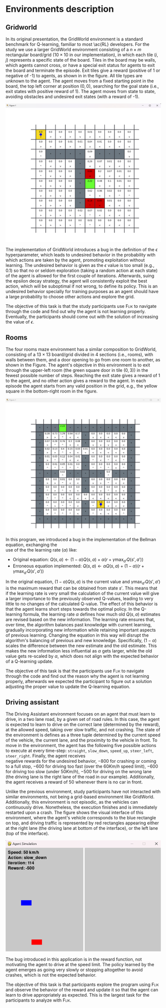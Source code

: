 # Environments description

## Gridworld

In its original presentation, the GridWorld environment is a standard benchmark for Q-learning, 
familiar to most \ac{RL} developers. For the study we use a larger GridWorld environment consisting 
of a $n \times m$ rectangular  board/grid ($10\times 10$ in our implementation), in which each tile 
$(i,j)$ represents a specific state of the board. Tiles in the board may be  walls, which agents cannot 
cross, or have a special exit status for agents to exit the board and terminate the episode. Exit tiles 
give a reward (positive of 1 or negative of -1) to agents, as shown in in the figure. All tile 
types are unknown to the agent. The agent moves from a fixed starting point in the board, the top left 
corner at position $(0,0)$, searching for the goal state (i.e., exit states with positive reward of 1). The 
agent moves from state to state, avoiding  obstacles and undesired exit states (with a reward of -1).

![gridworld](https://github.com/larodriguez22/Flik_Experiments/blob/gh-pages/img/gridworld_example.png)

The implementation of GridWorld introduces a bug in the definition of the $\epsilon$ hyperparameter, 
which leads to undesired behavior in the probability with which actions are taken by the agent, 
promoting exploitation without learning. The undesired behavior is given as the $\epsilon$ value is too 
small (e.g., $0.1$) so that no or seldom exploration (taking a random action at each state) of the agent 
is allowed for the first couple of iterations. Afterwards, suing the epsilon decay strategy, the agent will 
consistently exploit the best action, which will be suboptimal if not wrong, to define its policy. This is 
an undesired behavior specially for training purposes as an agent should have a large probability to 
choose other actions and explore the grid. 

The objective of this task is that the study participants use <span style="font-variant:small-caps;">Flik</span> to navigate through the code and find 
out why the agent is not learning properly. Eventually, the participants should come out with the 
solution of increasing the value of $\epsilon$. 

## Rooms
The four rooms maze environment has a similar composition to GridWorld, consisting of a 
$13\times 13$ board/grid divided in $4$ sections (i.e., rooms), with walls between them, and a door 
opening to go from one room to another, as shown in the Figure. The agent's objective in this 
environment is to exit through the upper-left room (the green square door in tile $(0,3)$) in the fewest 
possible number of steps. Reaching the exit state gives a reward of $1$ to the agent, and no 
other action gives a reward to the agent. In each episode the agent starts from any valid position in the 
grid, e.g., the yellow square in the bottom-right room in the figure. 

![rooms](https://github.com/larodriguez22/Flik_Experiments/blob/gh-pages/img/rooms_example.png)

In this program, we introduced a bug in the implementation of the Bellman equation, exchanging the  
use of the the learning rate ($\alpha$) like:

- Original equation: $Q(s, a) \leftarrow (1-\alpha) Q(s, a) + \alpha \left( r + \gamma \max_{a'} Q(s', a') \right)$
- Erroneous equation implemented: $Q(s, a) \leftarrow  \alpha Q(s, a) + (1-\alpha) \left( r + \gamma \max_{a'} Q(s', a') \right)$

In the original equation, $(1-\alpha) Q(s, a)$ is the current value and $\gamma \max_{a'} Q(s', a')$ 
is the maximum reward that can be obtained from state $s'$. This means that if the learning rate is 
very small the calculation of the current value will give a larger importance to the previously observed 
Q-values, leading to very little to no changes of the calculated Q-value. The effect of this behavior is 
that the agent learns short steps towards the optimal policy. In the Q-learning formula, the learning rate 
$\alpha$ defines how much old $Q(s,a)$ estimates are revised based on the new information. The 
learning rate ensures that, over time, the algorithm balances past knowledge with current learning, 
gradually incorporating new information while retaining important aspects of previous learning. 
Changing the equation in this way will disrupt the algorithm's balancing of previous and new 
knowledge. Specifically, $(1-\alpha)$ scales the difference between the new estimate and the old 
estimate. This makes the new information less influential as $\alpha$ gets larger, while the old value 
gets re-scaled by $\alpha$,  which does not align with the expected behavior of a Q-learning update. 

The objective of this task is that the participants use <span style="font-variant:small-caps;">Flik</span> 
to navigate through the code and find out the reason why the agent is not learning properly, afterwards 
we expected the participant to figure out a solution adjusting the proper value to update the Q-learning 
equation.

## Driving assistant

The Driving Assistant environment focuses on an agent that must learn to drive, in a two lane road, by 
a given set of road rules. In this case, the agent is expected to learn to drive on the correct lane 
(determined by the reward), at the allowed speed, taking over slow traffic, and not crashing. 
The state of the environment is defines as a three tuple determined by the current speed of the vehicle, 
the current lane, and the proximity to the vehicle in front. To move in the environment, the agent has 
the following five possible actions to execute at every time-step: `straight`, 
`slow_down`, `speed_up`, `steer_left`, `steer_right`. Finally, the agent receives  
negative rewards for the undesired behavior, $-800$ for crashing or coming to a full stop, $-600$ for 
driving too fast (over the $60Km/h$ speed limit), $-600$ for driving too slow (under $50Km/h$), 
$-500$ for driving on the wrong lane (the driving lane is the right lane of the road in our example). 
Additionally, the agent receives a reward of $50$ whenever there is no car in front.

Unlike the previous environment, study participants have not interacted with similar environments, 
not being a grid-based environment like GridWorld. Additionally, this environment is not episodic, as 
the vehicles can continuously drive. Nonetheless, the execution finishes and is immediately restarted 
upon a crash. The figure shows the visual interface of this environment, where the 
agent's vehicle corresponds to the blue rectangle on top, and driving traffic is represented by red 
rectangles appearing either at the right lane (the driving lane at bottom of the interface), or the left lane 
(top of the interface).

![assistant](https://github.com/larodriguez22/Flik_Experiments/blob/gh-pages/img/cars_example.png)

The bug introduced in this application is in the reward function, not motivating the agent to drive at 
the speed limit. The policy learned by the agent emerges as going very slowly or stopping altogether 
to avoid crashes, which is not the expected behavior. 

The objective of this task is that participants explore the program using 
<span style="font-variant:small-caps;">Flik</span> and observe the behavior 
of the reward and update it so that the agent can learn to drive appropriately as expected.
This is the largest task for the participants to analyze with <span style="font-variant:small-caps;">Flik</span>. 
